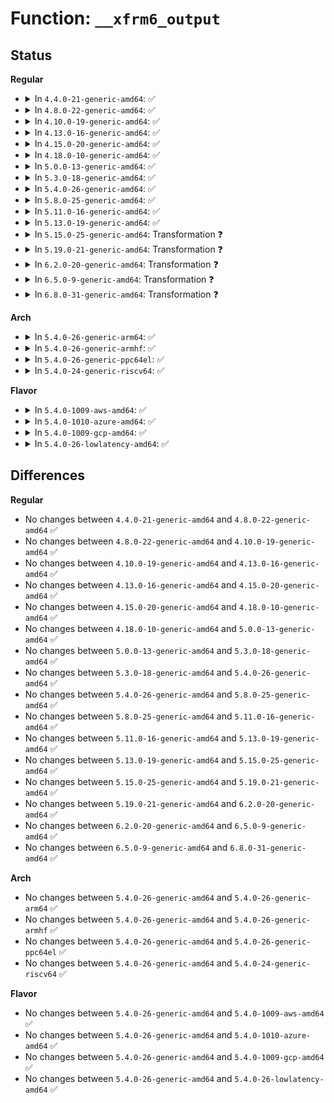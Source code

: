 # Function: <code>__xfrm6_output</code>

## Status
<b>Regular</b>
<ul>
<li>
<details>
<summary>In <code>4.4.0-21-generic-amd64</code>: ✅</summary>

```c
int __xfrm6_output(struct net * net, struct sock * sk, struct sk_buff * skb)
```

```json
{
  "name": "__xfrm6_output",
  "collision_type": "Unique Static",
  "inline_type": "No",
  "funcs": [
    {
      "addr": 18446744071587221504,
      "name": "__xfrm6_output",
      "external": false,
      "loc": "net/ipv6/xfrm6_output.c:142",
      "file": "net/ipv6/xfrm6_output.c",
      "inline": "seen, unknown",
      "caller_inline": [],
      "caller_func": [
        "net/ipv6/xfrm6_output.c:xfrm6_output"
      ]
    }
  ],
  "symbols": [
    {
      "addr": 18446744071587221504,
      "name": "__xfrm6_output",
      "section": ".text",
      "bind": "STB_LOCAL",
      "size": 456
    }
  ]
}
```
</details>
</li>
<li>
<details>
<summary>In <code>4.8.0-22-generic-amd64</code>: ✅</summary>

```c
int __xfrm6_output(struct net * net, struct sock * sk, struct sk_buff * skb)
```

```json
{
  "name": "__xfrm6_output",
  "collision_type": "Unique Static",
  "inline_type": "No",
  "funcs": [
    {
      "addr": 18446744071587678512,
      "name": "__xfrm6_output",
      "external": false,
      "loc": "net/ipv6/xfrm6_output.c:142",
      "file": "net/ipv6/xfrm6_output.c",
      "inline": "seen, unknown",
      "caller_inline": [],
      "caller_func": [
        "net/ipv6/xfrm6_output.c:xfrm6_output"
      ]
    }
  ],
  "symbols": [
    {
      "addr": 18446744071587678512,
      "name": "__xfrm6_output",
      "section": ".text",
      "bind": "STB_LOCAL",
      "size": 456
    }
  ]
}
```
</details>
</li>
<li>
<details>
<summary>In <code>4.10.0-19-generic-amd64</code>: ✅</summary>

```c
int __xfrm6_output(struct net * net, struct sock * sk, struct sk_buff * skb)
```

```json
{
  "name": "__xfrm6_output",
  "collision_type": "Unique Static",
  "inline_type": "No",
  "funcs": [
    {
      "addr": 18446744071587886880,
      "name": "__xfrm6_output",
      "external": false,
      "loc": "net/ipv6/xfrm6_output.c:142",
      "file": "net/ipv6/xfrm6_output.c",
      "inline": "seen, unknown",
      "caller_inline": [],
      "caller_func": [
        "net/ipv6/xfrm6_output.c:xfrm6_output"
      ]
    }
  ],
  "symbols": [
    {
      "addr": 18446744071587886880,
      "name": "__xfrm6_output",
      "section": ".text",
      "bind": "STB_LOCAL",
      "size": 456
    }
  ]
}
```
</details>
</li>
<li>
<details>
<summary>In <code>4.13.0-16-generic-amd64</code>: ✅</summary>

```c
int __xfrm6_output(struct net * net, struct sock * sk, struct sk_buff * skb)
```

```json
{
  "name": "__xfrm6_output",
  "collision_type": "Unique Static",
  "inline_type": "No",
  "funcs": [
    {
      "addr": 18446744071588043968,
      "name": "__xfrm6_output",
      "external": false,
      "loc": "net/ipv6/xfrm6_output.c:147",
      "file": "net/ipv6/xfrm6_output.c",
      "inline": "seen, unknown",
      "caller_inline": [],
      "caller_func": [
        "net/ipv6/xfrm6_output.c:xfrm6_output"
      ]
    }
  ],
  "symbols": [
    {
      "addr": 18446744071588043968,
      "name": "__xfrm6_output",
      "section": ".text",
      "bind": "STB_LOCAL",
      "size": 360
    }
  ]
}
```
</details>
</li>
<li>
<details>
<summary>In <code>4.15.0-20-generic-amd64</code>: ✅</summary>

```c
int __xfrm6_output(struct net * net, struct sock * sk, struct sk_buff * skb)
```

```json
{
  "name": "__xfrm6_output",
  "collision_type": "Unique Static",
  "inline_type": "No",
  "funcs": [
    {
      "addr": 18446744071588581440,
      "name": "__xfrm6_output",
      "external": false,
      "loc": "net/ipv6/xfrm6_output.c:147",
      "file": "net/ipv6/xfrm6_output.c",
      "inline": "seen, unknown",
      "caller_inline": [],
      "caller_func": [
        "net/ipv6/xfrm6_output.c:xfrm6_output"
      ]
    }
  ],
  "symbols": [
    {
      "addr": 18446744071588581440,
      "name": "__xfrm6_output",
      "section": ".text",
      "bind": "STB_LOCAL",
      "size": 378
    }
  ]
}
```
</details>
</li>
<li>
<details>
<summary>In <code>4.18.0-10-generic-amd64</code>: ✅</summary>

```c
int __xfrm6_output(struct net * net, struct sock * sk, struct sk_buff * skb)
```

```json
{
  "name": "__xfrm6_output",
  "collision_type": "Unique Static",
  "inline_type": "No",
  "funcs": [
    {
      "addr": 18446744071588946192,
      "name": "__xfrm6_output",
      "external": false,
      "loc": "net/ipv6/xfrm6_output.c:147",
      "file": "net/ipv6/xfrm6_output.c",
      "inline": "seen, unknown",
      "caller_inline": [],
      "caller_func": [
        "net/ipv6/xfrm6_output.c:xfrm6_output"
      ]
    }
  ],
  "symbols": [
    {
      "addr": 18446744071588946192,
      "name": "__xfrm6_output",
      "section": ".text",
      "bind": "STB_LOCAL",
      "size": 469
    }
  ]
}
```
</details>
</li>
<li>
<details>
<summary>In <code>5.0.0-13-generic-amd64</code>: ✅</summary>

```c
int __xfrm6_output(struct net * net, struct sock * sk, struct sk_buff * skb)
```

```json
{
  "name": "__xfrm6_output",
  "collision_type": "Unique Static",
  "inline_type": "No",
  "funcs": [
    {
      "addr": 18446744071589170544,
      "name": "__xfrm6_output",
      "external": false,
      "loc": "net/ipv6/xfrm6_output.c:147",
      "file": "net/ipv6/xfrm6_output.c",
      "inline": "seen, unknown",
      "caller_inline": [],
      "caller_func": [
        "net/ipv6/xfrm6_output.c:xfrm6_output"
      ]
    }
  ],
  "symbols": [
    {
      "addr": 18446744071589170544,
      "name": "__xfrm6_output",
      "section": ".text",
      "bind": "STB_LOCAL",
      "size": 482
    }
  ]
}
```
</details>
</li>
<li>
<details>
<summary>In <code>5.3.0-18-generic-amd64</code>: ✅</summary>

```c
int __xfrm6_output(struct net * net, struct sock * sk, struct sk_buff * skb)
```

```json
{
  "name": "__xfrm6_output",
  "collision_type": "Unique Static",
  "inline_type": "No",
  "funcs": [
    {
      "addr": 18446744071589623264,
      "name": "__xfrm6_output",
      "external": false,
      "loc": "net/ipv6/xfrm6_output.c:145",
      "file": "net/ipv6/xfrm6_output.c",
      "inline": "seen, unknown",
      "caller_inline": [],
      "caller_func": [
        "net/ipv6/xfrm6_output.c:xfrm6_output"
      ]
    }
  ],
  "symbols": [
    {
      "addr": 18446744071589623264,
      "name": "__xfrm6_output",
      "section": ".text",
      "bind": "STB_LOCAL",
      "size": 486
    }
  ]
}
```
</details>
</li>
<li>
<details>
<summary>In <code>5.4.0-26-generic-amd64</code>: ✅</summary>

```c
int __xfrm6_output(struct net * net, struct sock * sk, struct sk_buff * skb)
```

```json
{
  "name": "__xfrm6_output",
  "collision_type": "Unique Static",
  "inline_type": "No",
  "funcs": [
    {
      "addr": 18446744071589847392,
      "name": "__xfrm6_output",
      "external": false,
      "loc": "net/ipv6/xfrm6_output.c:145",
      "file": "net/ipv6/xfrm6_output.c",
      "inline": "seen, unknown",
      "caller_inline": [],
      "caller_func": [
        "net/ipv6/xfrm6_output.c:xfrm6_output"
      ]
    }
  ],
  "symbols": [
    {
      "addr": 18446744071589847392,
      "name": "__xfrm6_output",
      "section": ".text",
      "bind": "STB_LOCAL",
      "size": 486
    }
  ]
}
```
</details>
</li>
<li>
<details>
<summary>In <code>5.8.0-25-generic-amd64</code>: ✅</summary>

```c
int __xfrm6_output(struct net * net, struct sock * sk, struct sk_buff * skb)
```

```json
{
  "name": "__xfrm6_output",
  "collision_type": "Unique Static",
  "inline_type": "No",
  "funcs": [
    {
      "addr": 18446744071590874672,
      "name": "__xfrm6_output",
      "external": false,
      "loc": "net/ipv6/xfrm6_output.c:55",
      "file": "net/ipv6/xfrm6_output.c",
      "inline": "seen, unknown",
      "caller_inline": [],
      "caller_func": [
        "net/ipv6/xfrm6_output.c:xfrm6_output"
      ]
    }
  ],
  "symbols": [
    {
      "addr": 18446744071590874672,
      "name": "__xfrm6_output",
      "section": ".text",
      "bind": "STB_LOCAL",
      "size": 462
    }
  ]
}
```
</details>
</li>
<li>
<details>
<summary>In <code>5.11.0-16-generic-amd64</code>: ✅</summary>

```c
int __xfrm6_output(struct net * net, struct sock * sk, struct sk_buff * skb)
```

```json
{
  "name": "__xfrm6_output",
  "collision_type": "Unique Static",
  "inline_type": "No",
  "funcs": [
    {
      "addr": 18446744071590935984,
      "name": "__xfrm6_output",
      "external": false,
      "loc": "net/ipv6/xfrm6_output.c:55",
      "file": "net/ipv6/xfrm6_output.c",
      "inline": "seen, unknown",
      "caller_inline": [],
      "caller_func": [
        "net/ipv6/xfrm6_output.c:xfrm6_output"
      ]
    }
  ],
  "symbols": [
    {
      "addr": 18446744071590935984,
      "name": "__xfrm6_output",
      "section": ".text",
      "bind": "STB_LOCAL",
      "size": 462
    }
  ]
}
```
</details>
</li>
<li>
<details>
<summary>In <code>5.13.0-19-generic-amd64</code>: ✅</summary>

```c
int __xfrm6_output(struct net * net, struct sock * sk, struct sk_buff * skb)
```

```json
{
  "name": "__xfrm6_output",
  "collision_type": "Unique Static",
  "inline_type": "No",
  "funcs": [
    {
      "addr": 18446744071590865520,
      "name": "__xfrm6_output",
      "external": false,
      "loc": "net/ipv6/xfrm6_output.c:55",
      "file": "net/ipv6/xfrm6_output.c",
      "inline": "seen, unknown",
      "caller_inline": [],
      "caller_func": [
        "net/ipv6/xfrm6_output.c:xfrm6_output"
      ]
    }
  ],
  "symbols": [
    {
      "addr": 18446744071590865520,
      "name": "__xfrm6_output",
      "section": ".text",
      "bind": "STB_LOCAL",
      "size": 572
    }
  ]
}
```
</details>
</li>
<li>
<details>
<summary>In <code>5.15.0-25-generic-amd64</code>: Transformation ❓</summary>

```c
int __xfrm6_output(struct net * net, struct sock * sk, struct sk_buff * skb)
```

```json
{
  "name": "__xfrm6_output",
  "collision_type": "Unique Static",
  "inline_type": "No",
  "funcs": [
    {
      "addr": 0,
      "name": "__xfrm6_output",
      "external": false,
      "loc": "net/ipv6/xfrm6_output.c:48",
      "file": "net/ipv6/xfrm6_output.c",
      "inline": "seen, unknown",
      "caller_inline": [],
      "caller_func": [
        "net/ipv6/xfrm6_output.c:xfrm6_output"
      ]
    }
  ],
  "symbols": [
    {
      "addr": 18446744071591695568,
      "name": "__xfrm6_output",
      "section": ".text",
      "bind": "STB_LOCAL",
      "size": 655
    },
    {
      "addr": 18446744071592743963,
      "name": "__xfrm6_output.cold",
      "section": ".text",
      "bind": "STB_LOCAL",
      "size": 73
    }
  ]
}
```
</details>
</li>
<li>
<details>
<summary>In <code>5.19.0-21-generic-amd64</code>: Transformation ❓</summary>

```c
int __xfrm6_output(struct net * net, struct sock * sk, struct sk_buff * skb)
```

```json
{
  "name": "__xfrm6_output",
  "collision_type": "Unique Static",
  "inline_type": "No",
  "funcs": [
    {
      "addr": 0,
      "name": "__xfrm6_output",
      "external": false,
      "loc": "net/ipv6/xfrm6_output.c:61",
      "file": "net/ipv6/xfrm6_output.c",
      "inline": "seen, unknown",
      "caller_inline": [],
      "caller_func": [
        "net/ipv6/xfrm6_output.c:xfrm6_output"
      ]
    }
  ],
  "symbols": [
    {
      "addr": 18446744071593393264,
      "name": "__xfrm6_output",
      "section": ".text",
      "bind": "STB_LOCAL",
      "size": 712
    },
    {
      "addr": 18446744071594630559,
      "name": "__xfrm6_output.cold",
      "section": ".text",
      "bind": "STB_LOCAL",
      "size": 72
    }
  ]
}
```
</details>
</li>
<li>
<details>
<summary>In <code>6.2.0-20-generic-amd64</code>: Transformation ❓</summary>

```c
int __xfrm6_output(struct net * net, struct sock * sk, struct sk_buff * skb)
```

```json
{
  "name": "__xfrm6_output",
  "collision_type": "Unique Static",
  "inline_type": "No",
  "funcs": [
    {
      "addr": 0,
      "name": "__xfrm6_output",
      "external": false,
      "loc": "net/ipv6/xfrm6_output.c:61",
      "file": "net/ipv6/xfrm6_output.c",
      "inline": "seen, unknown",
      "caller_inline": [],
      "caller_func": [
        "net/ipv6/xfrm6_output.c:xfrm6_output"
      ]
    }
  ],
  "symbols": [
    {
      "addr": 18446744071595302800,
      "name": "__xfrm6_output",
      "section": ".text",
      "bind": "STB_LOCAL",
      "size": 712
    },
    {
      "addr": 18446744071596364163,
      "name": "__xfrm6_output.cold",
      "section": ".text",
      "bind": "STB_LOCAL",
      "size": 72
    }
  ]
}
```
</details>
</li>
<li>
<details>
<summary>In <code>6.5.0-9-generic-amd64</code>: Transformation ❓</summary>

```c
int __xfrm6_output(struct net * net, struct sock * sk, struct sk_buff * skb)
```

```json
{
  "name": "__xfrm6_output",
  "collision_type": "Unique Static",
  "inline_type": "No",
  "funcs": [
    {
      "addr": 0,
      "name": "__xfrm6_output",
      "external": false,
      "loc": "net/ipv6/xfrm6_output.c:61",
      "file": "net/ipv6/xfrm6_output.c",
      "inline": "seen, unknown",
      "caller_inline": [],
      "caller_func": [
        "net/ipv6/xfrm6_output.c:xfrm6_output"
      ]
    }
  ],
  "symbols": [
    {
      "addr": 18446744071595697840,
      "name": "__xfrm6_output",
      "section": ".text",
      "bind": "STB_LOCAL",
      "size": 703
    },
    {
      "addr": 18446744071596892235,
      "name": "__xfrm6_output.cold",
      "section": ".text",
      "bind": "STB_LOCAL",
      "size": 58
    }
  ]
}
```
</details>
</li>
<li>
<details>
<summary>In <code>6.8.0-31-generic-amd64</code>: Transformation ❓</summary>

```c
int __xfrm6_output(struct net * net, struct sock * sk, struct sk_buff * skb)
```

```json
{
  "name": "__xfrm6_output",
  "collision_type": "Unique Static",
  "inline_type": "No",
  "funcs": [
    {
      "addr": 0,
      "name": "__xfrm6_output",
      "external": false,
      "loc": "net/ipv6/xfrm6_output.c:61",
      "file": "net/ipv6/xfrm6_output.c",
      "inline": "seen, unknown",
      "caller_inline": [],
      "caller_func": [
        "net/ipv6/xfrm6_output.c:xfrm6_output"
      ]
    }
  ],
  "symbols": [
    {
      "addr": 18446744071596546176,
      "name": "__xfrm6_output",
      "section": ".text",
      "bind": "STB_LOCAL",
      "size": 586
    },
    {
      "addr": 18446744071597816960,
      "name": "__xfrm6_output.cold",
      "section": ".text",
      "bind": "STB_LOCAL",
      "size": 33
    }
  ]
}
```
</details>
</li>
</ul>
<b>Arch</b>
<ul>
<li>
<details>
<summary>In <code>5.4.0-26-generic-arm64</code>: ✅</summary>

```c
int __xfrm6_output(struct net * net, struct sock * sk, struct sk_buff * skb)
```

```json
{
  "name": "__xfrm6_output",
  "collision_type": "Unique Static",
  "inline_type": "No",
  "funcs": [
    {
      "addr": 18446603336503563632,
      "name": "__xfrm6_output",
      "external": false,
      "loc": "net/ipv6/xfrm6_output.c:145",
      "file": "net/ipv6/xfrm6_output.c",
      "inline": "seen, unknown",
      "caller_inline": [],
      "caller_func": [
        "net/ipv6/xfrm6_output.c:xfrm6_output"
      ]
    }
  ],
  "symbols": [
    {
      "addr": 18446603336503563632,
      "name": "__xfrm6_output",
      "section": ".text",
      "bind": "STB_LOCAL",
      "size": 524
    }
  ]
}
```
</details>
</li>
<li>
<details>
<summary>In <code>5.4.0-26-generic-armhf</code>: ✅</summary>

```c
int __xfrm6_output(struct net * net, struct sock * sk, struct sk_buff * skb)
```

```json
{
  "name": "__xfrm6_output",
  "collision_type": "Unique Static",
  "inline_type": "No",
  "funcs": [
    {
      "addr": 3236211056,
      "name": "__xfrm6_output",
      "external": false,
      "loc": "net/ipv6/xfrm6_output.c:145",
      "file": "net/ipv6/xfrm6_output.c",
      "inline": "seen, unknown",
      "caller_inline": [],
      "caller_func": [
        "net/ipv6/xfrm6_output.c:xfrm6_output"
      ]
    }
  ],
  "symbols": [
    {
      "addr": 3236211056,
      "name": "__xfrm6_output",
      "section": ".text",
      "bind": "STB_LOCAL",
      "size": 444
    }
  ]
}
```
</details>
</li>
<li>
<details>
<summary>In <code>5.4.0-26-generic-ppc64el</code>: ✅</summary>

```c
int __xfrm6_output(struct net * net, struct sock * sk, struct sk_buff * skb)
```

```json
{
  "name": "__xfrm6_output",
  "collision_type": "Unique Static",
  "inline_type": "No",
  "funcs": [
    {
      "addr": 13835058055297362816,
      "name": "__xfrm6_output",
      "external": false,
      "loc": "net/ipv6/xfrm6_output.c:145",
      "file": "net/ipv6/xfrm6_output.c",
      "inline": "seen, unknown",
      "caller_inline": [],
      "caller_func": [
        "net/ipv6/xfrm6_output.c:xfrm6_output"
      ]
    }
  ],
  "symbols": [
    {
      "addr": 13835058055297362816,
      "name": "__xfrm6_output",
      "section": ".text",
      "bind": "STB_LOCAL",
      "size": 696
    }
  ]
}
```
</details>
</li>
<li>
<details>
<summary>In <code>5.4.0-24-generic-riscv64</code>: ✅</summary>

```c
int __xfrm6_output(struct net * net, struct sock * sk, struct sk_buff * skb)
```

```json
{
  "name": "__xfrm6_output",
  "collision_type": "Unique Static",
  "inline_type": "No",
  "funcs": [
    {
      "addr": 18446743936279521822,
      "name": "__xfrm6_output",
      "external": false,
      "loc": "net/ipv6/xfrm6_output.c:145",
      "file": "net/ipv6/xfrm6_output.c",
      "inline": "seen, unknown",
      "caller_inline": [],
      "caller_func": [
        "net/ipv6/xfrm6_output.c:xfrm6_output"
      ]
    }
  ],
  "symbols": [
    {
      "addr": 18446743936279521822,
      "name": "__xfrm6_output",
      "section": ".text",
      "bind": "STB_LOCAL",
      "size": 472
    }
  ]
}
```
</details>
</li>
</ul>
<b>Flavor</b>
<ul>
<li>
<details>
<summary>In <code>5.4.0-1009-aws-amd64</code>: ✅</summary>

```c
int __xfrm6_output(struct net * net, struct sock * sk, struct sk_buff * skb)
```

```json
{
  "name": "__xfrm6_output",
  "collision_type": "Unique Static",
  "inline_type": "No",
  "funcs": [
    {
      "addr": 18446744071589451760,
      "name": "__xfrm6_output",
      "external": false,
      "loc": "net/ipv6/xfrm6_output.c:145",
      "file": "net/ipv6/xfrm6_output.c",
      "inline": "seen, unknown",
      "caller_inline": [],
      "caller_func": [
        "net/ipv6/xfrm6_output.c:xfrm6_output"
      ]
    }
  ],
  "symbols": [
    {
      "addr": 18446744071589451760,
      "name": "__xfrm6_output",
      "section": ".text",
      "bind": "STB_LOCAL",
      "size": 486
    }
  ]
}
```
</details>
</li>
<li>
<details>
<summary>In <code>5.4.0-1010-azure-amd64</code>: ✅</summary>

```c
int __xfrm6_output(struct net * net, struct sock * sk, struct sk_buff * skb)
```

```json
{
  "name": "__xfrm6_output",
  "collision_type": "Unique Static",
  "inline_type": "No",
  "funcs": [
    {
      "addr": 18446744071589176752,
      "name": "__xfrm6_output",
      "external": false,
      "loc": "net/ipv6/xfrm6_output.c:145",
      "file": "net/ipv6/xfrm6_output.c",
      "inline": "seen, unknown",
      "caller_inline": [],
      "caller_func": [
        "net/ipv6/xfrm6_output.c:xfrm6_output"
      ]
    }
  ],
  "symbols": [
    {
      "addr": 18446744071589176752,
      "name": "__xfrm6_output",
      "section": ".text",
      "bind": "STB_LOCAL",
      "size": 486
    }
  ]
}
```
</details>
</li>
<li>
<details>
<summary>In <code>5.4.0-1009-gcp-amd64</code>: ✅</summary>

```c
int __xfrm6_output(struct net * net, struct sock * sk, struct sk_buff * skb)
```

```json
{
  "name": "__xfrm6_output",
  "collision_type": "Unique Static",
  "inline_type": "No",
  "funcs": [
    {
      "addr": 18446744071589888624,
      "name": "__xfrm6_output",
      "external": false,
      "loc": "net/ipv6/xfrm6_output.c:145",
      "file": "net/ipv6/xfrm6_output.c",
      "inline": "seen, unknown",
      "caller_inline": [],
      "caller_func": [
        "net/ipv6/xfrm6_output.c:xfrm6_output"
      ]
    }
  ],
  "symbols": [
    {
      "addr": 18446744071589888624,
      "name": "__xfrm6_output",
      "section": ".text",
      "bind": "STB_LOCAL",
      "size": 486
    }
  ]
}
```
</details>
</li>
<li>
<details>
<summary>In <code>5.4.0-26-lowlatency-amd64</code>: ✅</summary>

```c
int __xfrm6_output(struct net * net, struct sock * sk, struct sk_buff * skb)
```

```json
{
  "name": "__xfrm6_output",
  "collision_type": "Unique Static",
  "inline_type": "No",
  "funcs": [
    {
      "addr": 18446744071589940928,
      "name": "__xfrm6_output",
      "external": false,
      "loc": "net/ipv6/xfrm6_output.c:145",
      "file": "net/ipv6/xfrm6_output.c",
      "inline": "seen, unknown",
      "caller_inline": [],
      "caller_func": [
        "net/ipv6/xfrm6_output.c:xfrm6_output"
      ]
    }
  ],
  "symbols": [
    {
      "addr": 18446744071589940928,
      "name": "__xfrm6_output",
      "section": ".text",
      "bind": "STB_LOCAL",
      "size": 486
    }
  ]
}
```
</details>
</li>
</ul>

## Differences
<b>Regular</b>
<ul>
<li>
No changes between <code>4.4.0-21-generic-amd64</code> and <code>4.8.0-22-generic-amd64</code> ✅
</li>
<li>
No changes between <code>4.8.0-22-generic-amd64</code> and <code>4.10.0-19-generic-amd64</code> ✅
</li>
<li>
No changes between <code>4.10.0-19-generic-amd64</code> and <code>4.13.0-16-generic-amd64</code> ✅
</li>
<li>
No changes between <code>4.13.0-16-generic-amd64</code> and <code>4.15.0-20-generic-amd64</code> ✅
</li>
<li>
No changes between <code>4.15.0-20-generic-amd64</code> and <code>4.18.0-10-generic-amd64</code> ✅
</li>
<li>
No changes between <code>4.18.0-10-generic-amd64</code> and <code>5.0.0-13-generic-amd64</code> ✅
</li>
<li>
No changes between <code>5.0.0-13-generic-amd64</code> and <code>5.3.0-18-generic-amd64</code> ✅
</li>
<li>
No changes between <code>5.3.0-18-generic-amd64</code> and <code>5.4.0-26-generic-amd64</code> ✅
</li>
<li>
No changes between <code>5.4.0-26-generic-amd64</code> and <code>5.8.0-25-generic-amd64</code> ✅
</li>
<li>
No changes between <code>5.8.0-25-generic-amd64</code> and <code>5.11.0-16-generic-amd64</code> ✅
</li>
<li>
No changes between <code>5.11.0-16-generic-amd64</code> and <code>5.13.0-19-generic-amd64</code> ✅
</li>
<li>
No changes between <code>5.13.0-19-generic-amd64</code> and <code>5.15.0-25-generic-amd64</code> ✅
</li>
<li>
No changes between <code>5.15.0-25-generic-amd64</code> and <code>5.19.0-21-generic-amd64</code> ✅
</li>
<li>
No changes between <code>5.19.0-21-generic-amd64</code> and <code>6.2.0-20-generic-amd64</code> ✅
</li>
<li>
No changes between <code>6.2.0-20-generic-amd64</code> and <code>6.5.0-9-generic-amd64</code> ✅
</li>
<li>
No changes between <code>6.5.0-9-generic-amd64</code> and <code>6.8.0-31-generic-amd64</code> ✅
</li>
</ul>
<b>Arch</b>
<ul>
<li>
No changes between <code>5.4.0-26-generic-amd64</code> and <code>5.4.0-26-generic-arm64</code> ✅
</li>
<li>
No changes between <code>5.4.0-26-generic-amd64</code> and <code>5.4.0-26-generic-armhf</code> ✅
</li>
<li>
No changes between <code>5.4.0-26-generic-amd64</code> and <code>5.4.0-26-generic-ppc64el</code> ✅
</li>
<li>
No changes between <code>5.4.0-26-generic-amd64</code> and <code>5.4.0-24-generic-riscv64</code> ✅
</li>
</ul>
<b>Flavor</b>
<ul>
<li>
No changes between <code>5.4.0-26-generic-amd64</code> and <code>5.4.0-1009-aws-amd64</code> ✅
</li>
<li>
No changes between <code>5.4.0-26-generic-amd64</code> and <code>5.4.0-1010-azure-amd64</code> ✅
</li>
<li>
No changes between <code>5.4.0-26-generic-amd64</code> and <code>5.4.0-1009-gcp-amd64</code> ✅
</li>
<li>
No changes between <code>5.4.0-26-generic-amd64</code> and <code>5.4.0-26-lowlatency-amd64</code> ✅
</li>
</ul>
